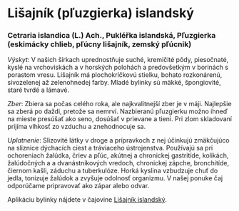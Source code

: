 Lišajník (pľuzgierka) islandský
===============================

### Cetraria islandica (L.) Ach., Pukléřka islandská, Pľuzgierka (eskimácky chlieb, pľúcny lišajník, zemský pľúcnik)

*Výskyt*: V našich šírkach uprednostňuje suché, kremičité pôdy, piesočnaté,
kyslé na vrchoviskách a v horských polohách a predovšetkým v borinách s porastom
vresu. Lišajník má plochokríčkovú stielku, bohato rozkonárenú, sivozelenej až
zelenohnedej farby. Mladé bylinky sú mäkké, špongiovité, staré tvrdé a lámavé.

*Zber*: Zbiera sa počas celého roka, ale najkvalitnejší zber je v máji.
Najlepšie sa zberá po daždi, pretože sa nemrví. Nazbieranú pľuzgierku možno
ihneď na mieste presúšať ako seno, dosúšať v prievane a tieni. Pri zlom
skladovaní prijíma vlhkosť zo vzduchu a znehodnocuje sa.

*Uplatnenie*: Slizovité látky v droge a prípravkoch z nej účinkujú zmäkčujúco na
sliznice dýchacích ciest a tráviaceho ústrojenstva. Používajú sa pri ochoreniach
žalúdka, čriev a pľúc, akútnej a chronickej gastritíde, kolikách, žalúdočných a
a dvanástnikových vredoch, chronickej zápche, bronchitíde, čiernom kašli,
záduchu a tuberkulóze. Horká kyslina vzbudzuje chuť do jedla, tonizuje žalúdok a
zvyšuje odolnosť organizmu. V našej ponuke čaj odporúčame pripravovať ako zápar
alebo odvar.

Aplikáciu bylinky nájdete v čajovine [Lišajník
islandský](../caje/lisajnik-islandsky).

